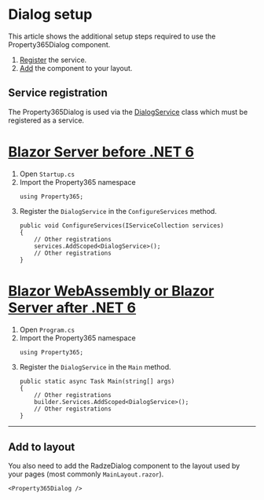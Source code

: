 # Dialog setup
This article shows the additional setup steps required to use the Property365Dialog component.

1. [Register](#service-registration) the service.
1. [Add](#add-to-layout) the component to your layout.

## Service registration
The Property365Dialog is used via the [DialogService](xref:Property365.DialogService) class which must be registered as a service.

# [Blazor Server before .NET 6](#tab/server-side)
1. Open `Startup.cs`
1. Import the Property365 namespace
   ```
   using Property365;
   ```
1. Register the `DialogService` in the `ConfigureServices` method.
   ```
   public void ConfigureServices(IServiceCollection services)
   {
       // Other registrations
       services.AddScoped<DialogService>();
       // Other registrations
   }
   ```
# [Blazor WebAssembly or Blazor Server after .NET 6](#tab/client-side)
1. Open `Program.cs`
1. Import the Property365 namespace
   ```
   using Property365;
   ```
1. Register the `DialogService` in the `Main` method.
   ```
   public static async Task Main(string[] args)
   {
       // Other registrations
       builder.Services.AddScoped<DialogService>();
       // Other registrations
   }
   ```
***
## Add to layout
You also need to add the RadzeDialog component to the layout used by your pages (most commonly `MainLayout.razor`). 
```
<Property365Dialog />
```
